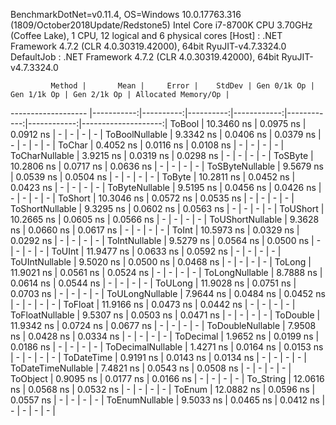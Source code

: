 
BenchmarkDotNet=v0.11.4, OS=Windows 10.0.17763.316 (1809/October2018Update/Redstone5)
Intel Core i7-8700K CPU 3.70GHz (Coffee Lake), 1 CPU, 12 logical and 6 physical cores
  [Host]     : .NET Framework 4.7.2 (CLR 4.0.30319.42000), 64bit RyuJIT-v4.7.3324.0
  DefaultJob : .NET Framework 4.7.2 (CLR 4.0.30319.42000), 64bit RyuJIT-v4.7.3324.0


             Method |       Mean |     Error |    StdDev | Gen 0/1k Op | Gen 1/1k Op | Gen 2/1k Op | Allocated Memory/Op |
------------------- |-----------:|----------:|----------:|------------:|------------:|------------:|--------------------:|
             ToBool | 10.3460 ns | 0.0975 ns | 0.0912 ns |           - |           - |           - |                   - |
     ToBoolNullable |  9.3342 ns | 0.0406 ns | 0.0379 ns |           - |           - |           - |                   - |
             ToChar |  0.4052 ns | 0.0116 ns | 0.0108 ns |           - |           - |           - |                   - |
     ToCharNullable |  3.9215 ns | 0.0319 ns | 0.0298 ns |           - |           - |           - |                   - |
            ToSByte | 10.2806 ns | 0.0717 ns | 0.0636 ns |           - |           - |           - |                   - |
    ToSByteNullable |  9.5679 ns | 0.0539 ns | 0.0504 ns |           - |           - |           - |                   - |
             ToByte | 10.2811 ns | 0.0452 ns | 0.0423 ns |           - |           - |           - |                   - |
     ToByteNullable |  9.5195 ns | 0.0456 ns | 0.0426 ns |           - |           - |           - |                   - |
            ToShort | 10.3046 ns | 0.0572 ns | 0.0535 ns |           - |           - |           - |                   - |
    ToShortNullable |  9.3295 ns | 0.0602 ns | 0.0563 ns |           - |           - |           - |                   - |
           ToUShort | 10.2665 ns | 0.0605 ns | 0.0566 ns |           - |           - |           - |                   - |
   ToUShortNullable |  9.3628 ns | 0.0660 ns | 0.0617 ns |           - |           - |           - |                   - |
              ToInt | 10.5973 ns | 0.0329 ns | 0.0292 ns |           - |           - |           - |                   - |
      ToIntNullable |  9.5279 ns | 0.0564 ns | 0.0500 ns |           - |           - |           - |                   - |
             ToUInt | 11.9477 ns | 0.0633 ns | 0.0592 ns |           - |           - |           - |                   - |
     ToUIntNullable |  9.5020 ns | 0.0500 ns | 0.0468 ns |           - |           - |           - |                   - |
             ToLong | 11.9021 ns | 0.0561 ns | 0.0524 ns |           - |           - |           - |                   - |
     ToLongNullable |  8.7888 ns | 0.0614 ns | 0.0544 ns |           - |           - |           - |                   - |
            ToULong | 11.9028 ns | 0.0751 ns | 0.0703 ns |           - |           - |           - |                   - |
    ToULongNullable |  7.9644 ns | 0.0484 ns | 0.0452 ns |           - |           - |           - |                   - |
            ToFloat | 11.9166 ns | 0.0473 ns | 0.0442 ns |           - |           - |           - |                   - |
    ToFloatNullable |  9.5307 ns | 0.0503 ns | 0.0471 ns |           - |           - |           - |                   - |
           ToDouble | 11.9342 ns | 0.0724 ns | 0.0677 ns |           - |           - |           - |                   - |
   ToDoubleNullable |  7.9508 ns | 0.0428 ns | 0.0334 ns |           - |           - |           - |                   - |
          ToDecimal |  1.9652 ns | 0.0199 ns | 0.0186 ns |           - |           - |           - |                   - |
  ToDecimalNullable |  1.4271 ns | 0.0164 ns | 0.0153 ns |           - |           - |           - |                   - |
         ToDateTime |  0.9191 ns | 0.0143 ns | 0.0134 ns |           - |           - |           - |                   - |
 ToDateTimeNullable |  7.4821 ns | 0.0543 ns | 0.0508 ns |           - |           - |           - |                   - |
           ToObject |  0.9095 ns | 0.0177 ns | 0.0166 ns |           - |           - |           - |                   - |
          To_String | 12.0616 ns | 0.0568 ns | 0.0532 ns |           - |           - |           - |                   - |
             ToEnum | 12.0882 ns | 0.0596 ns | 0.0557 ns |           - |           - |           - |                   - |
     ToEnumNullable |  9.5033 ns | 0.0465 ns | 0.0412 ns |           - |           - |           - |                   - |
